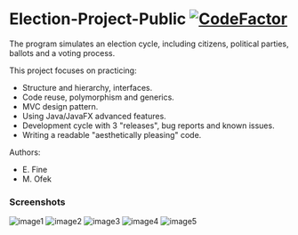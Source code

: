 # Election-Project-Public [![CodeFactor](https://www.codefactor.io/repository/github/elfein7night/election-project-public/badge)](https://www.codefactor.io/repository/github/elfein7night/election-project-public)

The program simulates an election cycle, including citizens, political parties, ballots and a voting process.  

This project focuses on practicing:
- Structure and hierarchy, interfaces.
- Code reuse, polymorphism and generics.
- MVC design pattern.
- Using Java/JavaFX advanced features.
- Development cycle with 3 "releases", bug reports and known issues.
- Writing a readable "aesthetically pleasing" code.


Authors:
- E. Fine
- M. Ofek

### Screenshots
![image1](https://user-images.githubusercontent.com/39451680/117017616-67e92200-acfc-11eb-9491-5b1ec4ad2c6a.png)
![image2](https://user-images.githubusercontent.com/39451680/117017585-61f34100-acfc-11eb-8249-b452b52571d5.png)
![image3](https://user-images.githubusercontent.com/39451680/117017718-7f280f80-acfc-11eb-8df9-23c905962e10.png)
![image4](https://user-images.githubusercontent.com/39451680/117017741-83542d00-acfc-11eb-94ae-d1a300918e09.png)
![image5](https://user-images.githubusercontent.com/39451680/117017805-9404a300-acfc-11eb-8623-ea3f79f66fc2.png)
